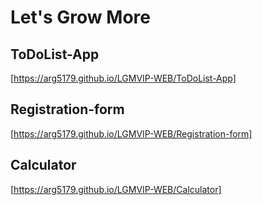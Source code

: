 # Let's Grow More


## ToDoList-App
[https://arg5179.github.io/LGMVIP-WEB/ToDoList-App]

## Registration-form
[https://arg5179.github.io/LGMVIP-WEB/Registration-form]

## Calculator
[https://arg5179.github.io/LGMVIP-WEB/Calculator]
